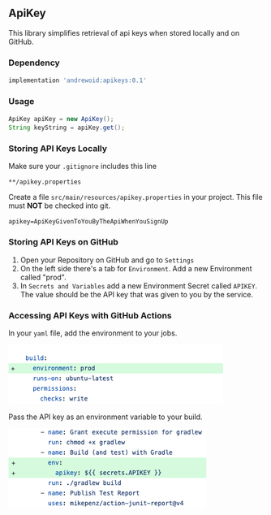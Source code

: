 ## ApiKey

This library simplifies retrieval of api keys when stored locally and on GitHub.


### Dependency
``` groovy
implementation 'andrewoid:apikeys:0.1'
```

### Usage 
```java
ApiKey apiKey = new ApiKey();
String keyString = apiKey.get();
```

### Storing API Keys Locally

Make sure your `.gitignore` includes this line

``` gitignore
**/apikey.properties
```

Create a file `src/main/resources/apikey.properties` in your project. This file must **NOT** be checked into git.

```
apikey=ApiKeyGivenToYouByTheApiWhenYouSignUp
```

### Storing API Keys on GitHub

1. Open your Repository on GitHub and go to `Settings`
2. On the left side there's a tab for `Environment`. Add a new Environment called "prod".
3. In `Secrets and Variables` add a new Environment Secret called `APIKEY`. The value should be the API key that was
   given to you by the service.

### Accessing API Keys with GitHub Actions

In your `yaml` file, add the environment to your jobs.

![add prod environment](images/add_prod.png)

Pass the API key as an environment variable to your build.

![pass api key as an environment variable](images/add_key.png)



